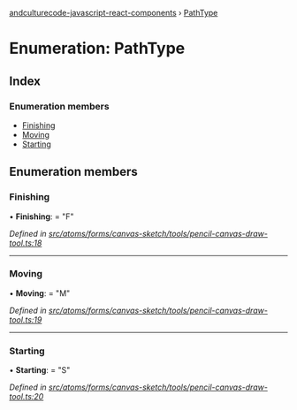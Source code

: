 [andculturecode-javascript-react-components](../README.md) › [PathType](pathtype.md)

# Enumeration: PathType

## Index

### Enumeration members

* [Finishing](pathtype.md#finishing)
* [Moving](pathtype.md#moving)
* [Starting](pathtype.md#starting)

## Enumeration members

###  Finishing

• **Finishing**: = "F"

*Defined in [src/atoms/forms/canvas-sketch/tools/pencil-canvas-draw-tool.ts:18](https://github.com/phess101/AndcultureCode.JavaScript.React.Components/blob/5fd6ba2/src/atoms/forms/canvas-sketch/tools/pencil-canvas-draw-tool.ts#L18)*

___

###  Moving

• **Moving**: = "M"

*Defined in [src/atoms/forms/canvas-sketch/tools/pencil-canvas-draw-tool.ts:19](https://github.com/phess101/AndcultureCode.JavaScript.React.Components/blob/5fd6ba2/src/atoms/forms/canvas-sketch/tools/pencil-canvas-draw-tool.ts#L19)*

___

###  Starting

• **Starting**: = "S"

*Defined in [src/atoms/forms/canvas-sketch/tools/pencil-canvas-draw-tool.ts:20](https://github.com/phess101/AndcultureCode.JavaScript.React.Components/blob/5fd6ba2/src/atoms/forms/canvas-sketch/tools/pencil-canvas-draw-tool.ts#L20)*
